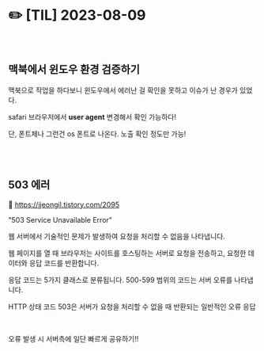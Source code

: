 # ✏️ [TIL] 2023-08-09

<br>

## 맥북에서 윈도우 환경 검증하기

맥북으로 작업을 하다보니 윈도우에서 에러난 걸 확인을 못하고 이슈가 난 경우가 있었다.

safari 브라우저에서 **user agent** 변경해서 확인 가능하다!

단, 폰트체나 그런건 os 폰트로 나온다. 노출 확인 정도만 가능!

<br>
<br>

## 503 에러

🔗 https://jjeongil.tistory.com/2095

"503 Service Unavailable Error"

웹 서버에서 기술적인 문제가 발생하여 요청을 처리할 수 없음을 나타냅니다.

웹 페이지를 열 때 브라우저는 사이트를 호스팅하는 서버로 요청을 전송하고, 요청한 데이터와 응답 코드를 반환합니다.

응답 코드는 5가지 클래스로 분류됩니다. 500-599 범위의 코드는 서버 오류를 나타냅니다.

HTTP 상태 코드 503은 서버가 요청을 처리할 수 없을 때 반환되는 일반적인 오류 응답

<br>

오류 발생 시 서버측에 일단 빠르게 공유하기!!
